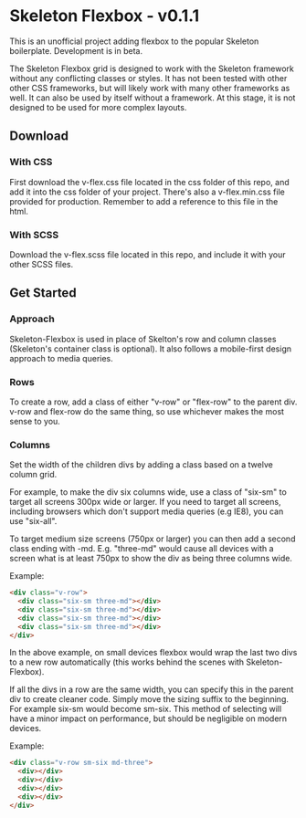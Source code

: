 # Skeleton Flexbox - v0.1.1

This is an unofficial project adding flexbox to the popular Skeleton boilerplate. Development is in beta.

The Skeleton Flexbox grid is designed to work with the Skeleton framework without any conflicting classes or styles. It has not been tested with other other CSS frameworks, but will likely work with many other frameworks as well. It can also be used by itself without a framework. At this stage, it is not designed to be used for more complex layouts.


## Download

### With CSS
First download the v-flex.css file located in the css folder of this repo, and add it into the css folder of your project. There's also a v-flex.min.css file provided for production. Remember to add a reference to this file in the html.

### With SCSS
Download the v-flex.scss file located in this repo, and include it with your other SCSS files. 


## Get Started

### Approach 
Skeleton-Flexbox is used in place of Skelton's row and column classes (Skeleton's container class is optional). It also follows a mobile-first design approach to media queries.

### Rows
To create a row, add a class of either "v-row" or "flex-row" to the parent div. v-row and flex-row do the same thing, so use whichever makes the most sense to you.

### Columns
Set the width of the children divs by adding a class based on a twelve column grid.

For example, to make the div six columns wide, use a class of "six-sm" to target all screens 300px wide or larger. If you need to target all screens, including browsers which don't support media queries (e.g IE8), you can use "six-all".

To target medium size screens (750px or larger) you can then add a second class ending with -md. E.g. "three-md" would cause all devices with a screen what is at least 750px to show the div as being three columns wide.

Example:

```html
<div class="v-row">
  <div class="six-sm three-md"></div>
  <div class="six-sm three-md"></div>
  <div class="six-sm three-md"></div>
  <div class="six-sm three-md"></div>
</div>
```

In the above example, on small devices flexbox would wrap the last two divs to a new row automatically (this works behind the scenes with Skeleton-Flexbox).

If all the divs in a row are the same width, you can specify this in the parent div to create cleaner code. Simply move the sizing suffix to the beginning. For example six-sm would become sm-six. This method of selecting will have a minor impact on performance, but should be negligible on modern devices.

Example:

```html
<div class="v-row sm-six md-three">
  <div></div>
  <div></div>
  <div></div>
  <div></div>
</div>
```
